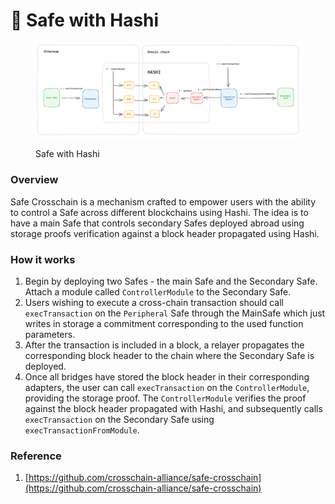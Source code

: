 # 🔐 Safe with Hashi

<figure><img src="../../.gitbook/assets/diagram (1) (1).png" alt=""><figcaption><p>Safe with Hashi</p></figcaption></figure>

### Overview

Safe Crosschain is a mechanism crafted to empower users with the ability to control a Safe across different blockchains using Hashi. The idea is to have a main Safe that controls secondary Safes deployed abroad using storage proofs verification against a block header propagated using Hashi.

### How it works

1. Begin by deploying two Safes - the main Safe and the Secondary Safe. Attach a module called `ControllerModule` to the Secondary Safe.
2. Users wishing to execute a cross-chain transaction should call `execTransaction` on the `Peripheral` Safe through the MainSafe which just writes in storage a commitment corresponding to the used function parameters.
3. After the transaction is included in a block, a relayer propagates the corresponding block header to the chain where the Secondary Safe is deployed.
4. Once all bridges have stored the block header in their corresponding adapters, the user can call `execTransaction` on the `ControllerModule`, providing the storage proof. The `ControllerModule` verifies the proof against the block header propagated with Hashi, and subsequently calls `execTransaction` on the Secondary Safe using `execTransactionFromModule`.



### Reference

1. [https://github.com/crosschain-alliance/safe-crosschain](https://github.com/crosschain-alliance/safe-crosschain)
